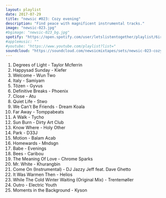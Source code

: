 ```yaml
---
layout: playlist
date: 2017-07-29
title: "newsic #023: Cozy evening"
description: "Find peace with magnificent instrumental tracks."
image: "newsic-023.jpg"
#bgimage: "newsic-023_bg.jpg"
spotify: "https://open.spotify.com/user/letslistentogether/playlist/6irARo2HlCKt2RdOkWKhea"
#applemusic: ""
#youtube: "https://www.youtube.com/playlist?list="
soundcloud: "https://soundcloud.com/newsicmixtapes/sets/newsic-023-cozy-evening"
---
```


<ol>
	<li>Degrees of Light - Taylor Mcferrin</li>
	<li>Happysad Sunday - Kiefer</li>
	<li>Welcome - Wun Two</li>
  <li>Italy - Samiyam</li>
  <li>Tôzen - Gyvus</li>
  <li>Definitive Breaks - Phoenix</li>
  <li>Close - Atu</li>
  <li>Quiet Life - Stwo</li>
  <li>We Can't Be Friends - Dream Koala</li>
  <li>Far Away - Tomppabeats</li>
  <li>A Walk - Tycho</li>
  <li>Sun Burn - Dirty Art Club</li>
  <li>Know Where - Holy Other</li>
  <li>Park - D33J</li>
  <li>Motion - Balam Acab</li>
  <li>Homewards - Mndsgn</li>
  <li>Babe - Evenings</li>
  <li>Bees - Caribou</li>
  <li>The Meaning Of Love - Chrome Sparks</li>
  <li>Mr. White - Khurangbin</li>
  <li>Come On (Instrumental) - DJ Jazzy Jeff feat. Dave Ghetto</li>
  <li>It Was Warmen Then - Helios</li>
  <li>While The Cold Winter Waiting (Original Mix) - Trentemøller</li>
  <li>Outro - Electric Youth</li>
  <li>Moments in the Background - Kyson</li>
</ol>